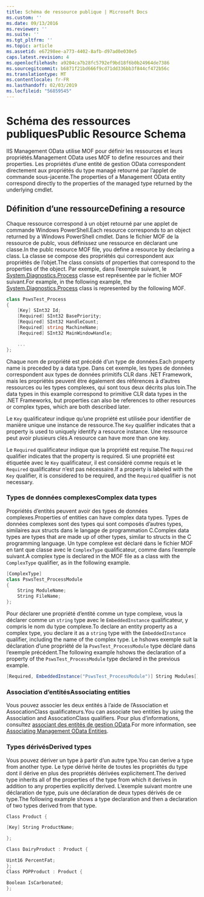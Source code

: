 ```yaml
---
title: Schéma de ressource publique | Microsoft Docs
ms.custom: ''
ms.date: 09/13/2016
ms.reviewer: ''
ms.suite: ''
ms.tgt_pltfrm: ''
ms.topic: article
ms.assetid: e67298ee-a773-4402-8afb-d97ad0e030e5
caps.latest.revision: 4
ms.openlocfilehash: a9204ca7b28fc5792ef9bd18f6b0b24964de7386
ms.sourcegitcommit: b6871f21bd666f9cd71dd336bb3f844cf472b56c
ms.translationtype: MT
ms.contentlocale: fr-FR
ms.lasthandoff: 02/03/2019
ms.locfileid: "56859545"
---
```

# <a name="public-resource-schema"></a><span data-ttu-id="c208d-102">Schéma des ressources publiques</span><span class="sxs-lookup"><span data-stu-id="c208d-102">Public Resource Schema</span></span>

<span data-ttu-id="c208d-103">IIS Management OData utilise MOF pour définir les ressources et leurs propriétés.</span><span class="sxs-lookup"><span data-stu-id="c208d-103">Management OData uses MOF to define resources and their properties.</span></span> <span data-ttu-id="c208d-104">Les propriétés d’une entité de gestion OData correspondent directement aux propriétés du type managé retourné par l’applet de commande sous-jacente.</span><span class="sxs-lookup"><span data-stu-id="c208d-104">The properties of a Management OData entity correspond directly to the properties of the managed type returned by the underlying cmdlet.</span></span>

## <a name="defining-a-resource"></a><span data-ttu-id="c208d-105">Définition d’une ressource</span><span class="sxs-lookup"><span data-stu-id="c208d-105">Defining a resource</span></span>

<span data-ttu-id="c208d-106">Chaque ressource correspond à un objet retourné par une applet de commande Windows PowerShell.</span><span class="sxs-lookup"><span data-stu-id="c208d-106">Each resource corresponds to an object returned by a Windows PowerShell cmdlet.</span></span> <span data-ttu-id="c208d-107">Dans le fichier MOF de la ressource de publc, vous définissez une ressource en déclarant une classe.</span><span class="sxs-lookup"><span data-stu-id="c208d-107">In the publc resource MOF file, you define a resource by declaring a class.</span></span> <span data-ttu-id="c208d-108">La classe se compose des propriétés qui correspondent aux propriétés de l’objet.</span><span class="sxs-lookup"><span data-stu-id="c208d-108">The class consists of properties that correspond to the properties of the object.</span></span> <span data-ttu-id="c208d-109">Par exemple, dans l’exemple suivant, le [System.Diagnostics.Process](/dotnet/api/System.Diagnostics.Process) classe est représentée par le fichier MOF suivant.</span><span class="sxs-lookup"><span data-stu-id="c208d-109">For example, in the following example, the [System.Diagnostics.Process](/dotnet/api/System.Diagnostics.Process) class is represented by the following MOF.</span></span>

```csharp
class PswsTest_Process
{
    [Key] SInt32 Id;
    [Required] SInt32 BasePriority;
    [Required] SInt32 HandleCount;
    [Required] string MachineName;
    [Required] SInt32 MainWindowHandle;

    ...
};
```

<span data-ttu-id="c208d-110">Chaque nom de propriété est précédé d’un type de données.</span><span class="sxs-lookup"><span data-stu-id="c208d-110">Each property name is preceded by a data type.</span></span> <span data-ttu-id="c208d-111">Dans cet exemple, les types de données correspondent aux types de données primitifs CLR dans .NET Framework, mais les propriétés peuvent être également des références à d’autres ressources ou les types complexes, qui sont tous deux décrits plus loin.</span><span class="sxs-lookup"><span data-stu-id="c208d-111">The data types in this example correspond to primitive CLR data types in the .NET Frameworks, but properties can also be references to other resources or complex types, which are both described later.</span></span>

<span data-ttu-id="c208d-112">Le `Key` qualificateur indique qu’une propriété est utilisée pour identifier de manière unique une instance de ressource.</span><span class="sxs-lookup"><span data-stu-id="c208d-112">The `Key` qualifier indicates that a property is used to uniquely identify a resource instance.</span></span> <span data-ttu-id="c208d-113">Une ressource peut avoir plusieurs clés.</span><span class="sxs-lookup"><span data-stu-id="c208d-113">A resource can have more than one key.</span></span>

<span data-ttu-id="c208d-114">Le `Required` qualificateur indique que la propriété est requise.</span><span class="sxs-lookup"><span data-stu-id="c208d-114">The `Required` qualifier indicates that the property is required.</span></span> <span data-ttu-id="c208d-115">Si une propriété est étiquetée avec le `Key` qualificateur, il est considéré comme requis et le `Required` qualificateur n’est pas nécessaire.</span><span class="sxs-lookup"><span data-stu-id="c208d-115">If a property is labeled with the `Key` qualifier, it is considered to be required, and the `Required` qualifier is not necessary.</span></span>

### <a name="complex-data-types"></a><span data-ttu-id="c208d-116">Types de données complexes</span><span class="sxs-lookup"><span data-stu-id="c208d-116">Complex data types</span></span>

<span data-ttu-id="c208d-117">Propriétés d’entités peuvent avoir des types de données complexes.</span><span class="sxs-lookup"><span data-stu-id="c208d-117">Properties of entities can have complex data types.</span></span> <span data-ttu-id="c208d-118">Types de données complexes sont des types qui sont composés d’autres types, similaires aux structs dans le langage de programmation C.</span><span class="sxs-lookup"><span data-stu-id="c208d-118">Complex data types are types that are made up of other types, similar to structs in the C programming language.</span></span> <span data-ttu-id="c208d-119">Un type complexe est déclaré dans le fichier MOF en tant que classe avec le `ComplexType` qualificateur, comme dans l’exemple suivant.</span><span class="sxs-lookup"><span data-stu-id="c208d-119">A complex type is declared in the MOF file as a class with the `ComplexType` qualifier, as in the following example.</span></span>

```csharp
[ComplexType]
class PswsTest_ProcessModule
{
    String ModuleName;
    String FileName;
};
```

<span data-ttu-id="c208d-120">Pour déclarer une propriété d’entité comme un type complexe, vous la déclarer comme un `string` type avec le `EmbeddedInstance` qualificateur, y compris le nom du type complexe.</span><span class="sxs-lookup"><span data-stu-id="c208d-120">To declare an entity property as a complex type, you declare it as a `string` type with the `EmbeddedInstance` qualifier, including the name of the complex type.</span></span> <span data-ttu-id="c208d-121">Le hshows exemple suit la déclaration d’une propriété de la `PswsTest_ProcessModule` type déclaré dans l’exemple précédent.</span><span class="sxs-lookup"><span data-stu-id="c208d-121">The following example hshows the declaration of a property of the `PswsTest_ProcessModule` type declared in the previous example.</span></span>

```csharp
[Required, EmbeddedInstance("PswsTest_ProcessModule")] String Modules[];
```

### <a name="associating-entities"></a><span data-ttu-id="c208d-122">Association d’entités</span><span class="sxs-lookup"><span data-stu-id="c208d-122">Associating entities</span></span>

<span data-ttu-id="c208d-123">Vous pouvez associer les deux entités à l’aide de l’Association et AssocationClass qualificateurs.</span><span class="sxs-lookup"><span data-stu-id="c208d-123">You can associate two entities by using the Association and AssocationClass qualifiers.</span></span> <span data-ttu-id="c208d-124">Pour plus d’informations, consultez [associant des entités de gestion OData](./associating-management-odata-entities.md).</span><span class="sxs-lookup"><span data-stu-id="c208d-124">For more information, see [Associating Management OData Entities](./associating-management-odata-entities.md).</span></span>

### <a name="derived-types"></a><span data-ttu-id="c208d-125">Types dérivés</span><span class="sxs-lookup"><span data-stu-id="c208d-125">Derived types</span></span>

<span data-ttu-id="c208d-126">Vous pouvez dériver un type à partir d’un autre type.</span><span class="sxs-lookup"><span data-stu-id="c208d-126">You can derive a type from another type.</span></span> <span data-ttu-id="c208d-127">Le type dérivé hérite de toutes les propriétés du type dont il dérive en plus des propriétés dérivées explicitement.</span><span class="sxs-lookup"><span data-stu-id="c208d-127">The derived type inherits all of the properties of the type from which it derives in addition to any properties explicitly derived.</span></span> <span data-ttu-id="c208d-128">L’exemple suivant montre une déclaration de type, puis une déclaration de deux types dérivés de ce type.</span><span class="sxs-lookup"><span data-stu-id="c208d-128">The following example shows a type declaration and then a declaration of two types derived from that type.</span></span>

```csharp
Class Product {

[Key] String ProductName;

};

Class DairyProduct : Product {

Uint16 PercentFat;
};
Class POPProduct : Product {

Boolean IsCarbonated;
};

```